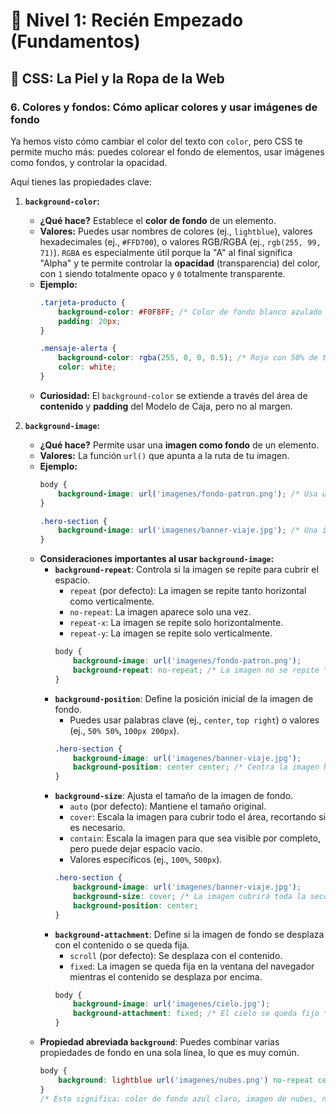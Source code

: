 # 🚀 Nivel 1: Recién Empezado (Fundamentos)

## 🎨 CSS: La Piel y la Ropa de la Web

### 6. Colores y fondos: Cómo aplicar colores y usar imágenes de fondo

Ya hemos visto cómo cambiar el color del texto con `color`, pero CSS te permite mucho más: puedes colorear el fondo de elementos, usar imágenes como fondos, y controlar la opacidad.

Aquí tienes las propiedades clave:

1.  **`background-color`:**
    * **¿Qué hace?** Establece el **color de fondo** de un elemento.
    * **Valores:** Puedes usar nombres de colores (ej., `lightblue`), valores hexadecimales (ej., `#FFD700`), o valores RGB/RGBA (ej., `rgb(255, 99, 71)`). `RGBA` es especialmente útil porque la "A" al final significa "Alpha" y te permite controlar la **opacidad** (transparencia) del color, con `1` siendo totalmente opaco y `0` totalmente transparente.
    * **Ejemplo:**
        ```css
        .tarjeta-producto {
            background-color: #F0F8FF; /* Color de fondo blanco azulado */
            padding: 20px;
        }

        .mensaje-alerta {
            background-color: rgba(255, 0, 0, 0.5); /* Rojo con 50% de transparencia */
            color: white;
        }
        ```
    * **Curiosidad:** El `background-color` se extiende a través del área de **contenido** y **padding** del Modelo de Caja, pero no al margen.

2.  **`background-image`:**
    * **¿Qué hace?** Permite usar una **imagen como fondo** de un elemento.
    * **Valores:** La función `url()` que apunta a la ruta de tu imagen.
    * **Ejemplo:**
        ```css
        body {
            background-image: url('imagenes/fondo-patron.png'); /* Usa una imagen como fondo de toda la página */
        }

        .hero-section {
            background-image: url('imagenes/banner-viaje.jpg'); /* Una imagen grande para una sección destacada */
        }
        ```
    * **Consideraciones importantes al usar `background-image`:**
        * **`background-repeat`**: Controla si la imagen se repite para cubrir el espacio.
            * `repeat` (por defecto): La imagen se repite tanto horizontal como verticalmente.
            * `no-repeat`: La imagen aparece solo una vez.
            * `repeat-x`: La imagen se repite solo horizontalmente.
            * `repeat-y`: La imagen se repite solo verticalmente.
            ```css
            body {
                background-image: url('imagenes/fondo-patron.png');
                background-repeat: no-repeat; /* La imagen no se repite */
            }
            ```
        * **`background-position`**: Define la posición inicial de la imagen de fondo.
            * Puedes usar palabras clave (ej., `center`, `top right`) o valores (ej., `50% 50%`, `100px 200px`).
            ```css
            .hero-section {
                background-image: url('imagenes/banner-viaje.jpg');
                background-position: center center; /* Centra la imagen horizontal y verticalmente */
            }
            ```
        * **`background-size`**: Ajusta el tamaño de la imagen de fondo.
            * `auto` (por defecto): Mantiene el tamaño original.
            * `cover`: Escala la imagen para cubrir todo el área, recortando si es necesario.
            * `contain`: Escala la imagen para que sea visible por completo, pero puede dejar espacio vacío.
            * Valores específicos (ej., `100%`, `500px`).
            ```css
            .hero-section {
                background-image: url('imagenes/banner-viaje.jpg');
                background-size: cover; /* La imagen cubrirá toda la sección */
                background-position: center;
            }
            ```
        * **`background-attachment`**: Define si la imagen de fondo se desplaza con el contenido o se queda fija.
            * `scroll` (por defecto): Se desplaza con el contenido.
            * `fixed`: La imagen se queda fija en la ventana del navegador mientras el contenido se desplaza por encima.
            ```css
            body {
                background-image: url('imagenes/cielo.jpg');
                background-attachment: fixed; /* El cielo se queda fijo */
            }
            ```
    * **Propiedad abreviada `background`**: Puedes combinar varias propiedades de fondo en una sola línea, lo que es muy común.
        ```css
        body {
            background: lightblue url('imagenes/nubes.png') no-repeat center fixed;
        }
        /* Esto significa: color de fondo azul claro, imagen de nubes, no se repite, centrada, y fija al desplazarse. */
        ```
